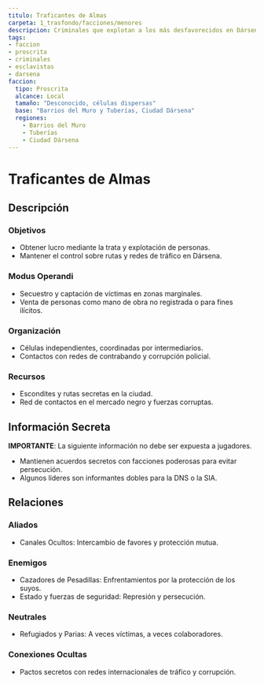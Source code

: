 ```yaml
---
titulo: Traficantes de Almas
carpeta: 1_trasfondo/facciones/menores
descripcion: Criminales que explotan a los más desfavorecidos en Dársena, dedicados a la trata de personas.
tags:
- faccion
- proscrita
- criminales
- esclavistas
- darsena
faccion:
  tipo: Proscrita
  alcance: Local
  tamaño: "Desconocido, células dispersas"
  base: "Barrios del Muro y Tuberías, Ciudad Dársena"
  regiones:
    - Barrios del Muro
    - Tuberías
    - Ciudad Dársena
---
```


# Traficantes de Almas

## Descripción

### Objetivos
- Obtener lucro mediante la trata y explotación de personas.
- Mantener el control sobre rutas y redes de tráfico en Dársena.

### Modus Operandi
- Secuestro y captación de víctimas en zonas marginales.
- Venta de personas como mano de obra no registrada o para fines ilícitos.

### Organización
- Células independientes, coordinadas por intermediarios.
- Contactos con redes de contrabando y corrupción policial.

### Recursos
- Escondites y rutas secretas en la ciudad.
- Red de contactos en el mercado negro y fuerzas corruptas.

## Información Secreta

**IMPORTANTE**: La siguiente información no debe ser expuesta a jugadores.

- Mantienen acuerdos secretos con facciones poderosas para evitar persecución.
- Algunos líderes son informantes dobles para la DNS o la SIA.

## Relaciones

### Aliados
- Canales Ocultos: Intercambio de favores y protección mutua.

### Enemigos
- Cazadores de Pesadillas: Enfrentamientos por la protección de los suyos.
- Estado y fuerzas de seguridad: Represión y persecución.

### Neutrales
- Refugiados y Parias: A veces víctimas, a veces colaboradores.

### Conexiones Ocultas
- Pactos secretos con redes internacionales de tráfico y corrupción. 